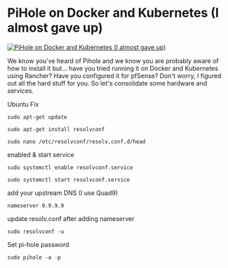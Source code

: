 # PiHole on Docker and Kubernetes (I almost gave up)

[![PiHole on Docker and Kubernetes (I almost gave up)](https://img.youtube.com/vi/NRe2-vye3ik/0.jpg)](https://www.youtube.com/watch?v=NRe2-vye3ik "PiHole on Docker and Kubernetes (I almost gave up)")


We know you've heard of Pihole and we know you are probably aware of how to install it but... have you tried running it on Docker and Kubernetes using Rancher?  Have you configured it for pfSense?  Don't worry, I figured out all the hard stuff for you.  So let's consolidate some hardware and services.


Ubuntu Fix

`sudo apt-get update`

`sudo apt-get install resolvconf`

`sudo nano /etc/resolvconf/resolv.conf.d/head`

enabled & start service

`sudo systemctl enable resolvconf.service`

`sudo systemctl start resolvconf.service`

add your upstream DNS (I use Quad9)

```
nameserver 9.9.9.9
```

update resolv.conf after adding nameserver

`sudo resolvconf -u`

Set pi-hole password

`sudo pihole -a -p`
